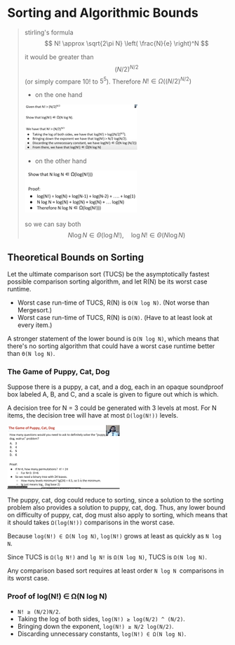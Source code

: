 # Sorting and Algorithmic Bounds

> stirling's formula
> $$
> N! \approx \sqrt{2\pi N} \left( \frac{N}{e} \right)^N
> $$
>
> it would be greater than
> $$
> (N / 2)^{N/2}
> $$
> (or simply compare $10!$ to $5^5$). Therefore $N! \in \Omega((N/2)^{N/2})$
>
> - on the one hand
>
> <img src="./Sorting and Algorithmic Bounds.assets/image-20230314194915037.png" alt="image-20230314194915037" style="zoom:25%;" />
>
> - on the other hand
>
> <img src="./Sorting and Algorithmic Bounds.assets/image-20230314195147728.png" alt="image-20230314195147728" style="zoom:25%;" />
>
> so we can say both
> $$
> N \log N \in \Theta(\log N!), \quad \log N! \in \Theta(N \log N)
> $$
> 

## Theoretical Bounds on Sorting

Let the ultimate comparison sort (TUCS) be the asymptotically fastest possible comparison sorting algorithm, and let R(N) be its worst case runtime.
* Worst case run-time of TUCS, R(N) is `O(N log N)`. (Not worse than Mergesort.)
* Worst case run-time of TUCS, R(N) is `Ω(N)`. (Have to at least look at every item.)

A stronger statement of the lower bound is `Ω(N log N)`, which means that there's no sorting algorithm that could have a worst case runtime better than `Θ(N log N)`.

### The Game of Puppy, Cat, Dog

Suppose there is a puppy, a cat, and a dog, each in an opaque soundproof box labeled A, B, and C, and a scale is given to figure out which is which.

A decision tree for N = 3 could be generated with 3 levels at most. For N items, the decision tree will have at most `Ω(log(N!))` levels.

<img src="./Sorting and Algorithmic Bounds.assets/image-20230314202044153.png" alt="image-20230314202044153" style="zoom:25%;" />

The puppy, cat, dog could reduce to sorting, since a solution to the sorting problem also provides a solution to puppy, cat, dog. Thus, any lower bound on difficulty of puppy, cat, dog must also apply to sorting, which means that it should takes `Ω(log(N!))` comparisons in the worst case.

Because `log(N!) ∈ Ω(N log N)`,  `log(N!)` grows at least as quickly as `N log N`.

Since TUCS is `Ω(lg N!)` and `lg N!` is `Ω(N log N)`, TUCS is `Ω(N log N)`.

Any comparison based sort requires at least order `N log N `comparisons in its worst case.

### Proof of log(N!) ∈ Ω(N log N)

*   `N! ≥ (N/2)N/2`.
*   Taking the log of both sides, `log(N!) ≥ log(N/2) ^ (N/2)`.
*   Bringing down the exponent, `log(N!) ≥ N/2 log(N/2)`.
*   Discarding unnecessary constants, `log(N!) ∈ Ω(N log N)`.



